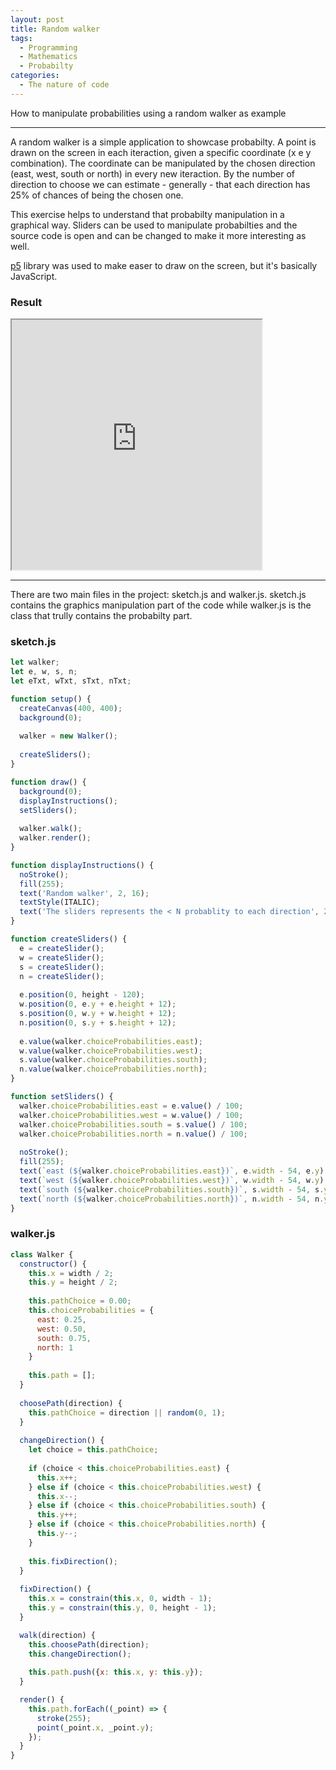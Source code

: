 ```yaml
---
layout: post
title: Random walker
tags:
  - Programming
  - Mathematics
  - Probabilty
categories:
  - The nature of code
---
```


How to manipulate probabilities using a random walker as example

---

A random walker is a simple application to showcase probabilty.
A point is drawn on the screen in each iteraction, given a specific coordinate (x e y combination).
The coordinate can be manipulated by the chosen direction (east, west, south or north) in every new iteraction.
By the number of direction to choose we can estimate - generally - that each direction has 25% of chances of being the chosen one.

This exercise helps to understand that probabilty manipulation in a graphical way.
Sliders can be used to manipulate probabilties and the source code is open and can be changed to make it more interesting as well.

[p5](https://p5js.org) library was used to make easer to draw on the screen, but it's basically JavaScript.

### Result

<iframe src="https://editor.p5js.org/eduardo.messias/embed/LW49RNzF3" style="width: 400; height: 400;"></iframe>

---

There are two main files in the project: sketch.js and walker.js.
sketch.js contains the graphics manipulation part of the code while walker.js is the class that trully contains the probabilty part.

### sketch.js

``` js
let walker;
let e, w, s, n;
let eTxt, wTxt, sTxt, nTxt;

function setup() {
  createCanvas(400, 400);
  background(0);
  
  walker = new Walker();
  
  createSliders();
}

function draw() {
  background(0);
  displayInstructions();
  setSliders();
  
  walker.walk();
  walker.render();
}

function displayInstructions() {
  noStroke();
  fill(255);
  text('Random walker', 2, 16);
  textStyle(ITALIC);
  text('The sliders represents the < N probablity to each direction', 2, 32);
}

function createSliders() {
  e = createSlider();
  w = createSlider();
  s = createSlider();
  n = createSlider();
  
  e.position(0, height - 120);
  w.position(0, e.y + e.height + 12);
  s.position(0, w.y + w.height + 12);
  n.position(0, s.y + s.height + 12);
  
  e.value(walker.choiceProbabilities.east);
  w.value(walker.choiceProbabilities.west);
  s.value(walker.choiceProbabilities.south);
  n.value(walker.choiceProbabilities.north);
}

function setSliders() {
  walker.choiceProbabilities.east = e.value() / 100;
  walker.choiceProbabilities.west = w.value() / 100;
  walker.choiceProbabilities.south = s.value() / 100;
  walker.choiceProbabilities.north = n.value() / 100;
  
  noStroke();
  fill(255);
  text(`east (${walker.choiceProbabilities.east})`, e.width - 54, e.y);
  text(`west (${walker.choiceProbabilities.west})`, w.width - 54, w.y);
  text(`south (${walker.choiceProbabilities.south})`, s.width - 54, s.y);
  text(`north (${walker.choiceProbabilities.north})`, n.width - 54, n.y);
}
```

### walker.js

``` js
class Walker {
  constructor() {
    this.x = width / 2;
    this.y = height / 2;
    
    this.pathChoice = 0.00;
    this.choiceProbabilities = {
      east: 0.25,
      west: 0.50,
      south: 0.75,
      north: 1
    }
    
    this.path = [];
  }
  
  choosePath(direction) {
    this.pathChoice = direction || random(0, 1);
  }
  
  changeDirection() {
    let choice = this.pathChoice;
    
    if (choice < this.choiceProbabilities.east) {
      this.x++;
    } else if (choice < this.choiceProbabilities.west) {
      this.x--;
    } else if (choice < this.choiceProbabilities.south) {
      this.y++;
    } else if (choice < this.choiceProbabilities.north) {
      this.y--;
    }
    
    this.fixDirection();
  }
  
  fixDirection() {
    this.x = constrain(this.x, 0, width - 1);
    this.y = constrain(this.y, 0, height - 1);
  }

  walk(direction) {
    this.choosePath(direction);
    this.changeDirection();
    
    this.path.push({x: this.x, y: this.y});
  }

  render() {
    this.path.forEach((_point) => {
      stroke(255);
      point(_point.x, _point.y);
    });
  }
}
```
